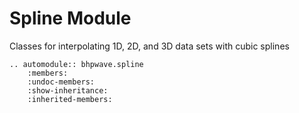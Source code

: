 # Spline Module

Classes for interpolating 1D, 2D, and 3D data sets with cubic splines

```{eval-rst}
.. automodule:: bhpwave.spline
    :members:
    :undoc-members:
    :show-inheritance:
    :inherited-members:
```
